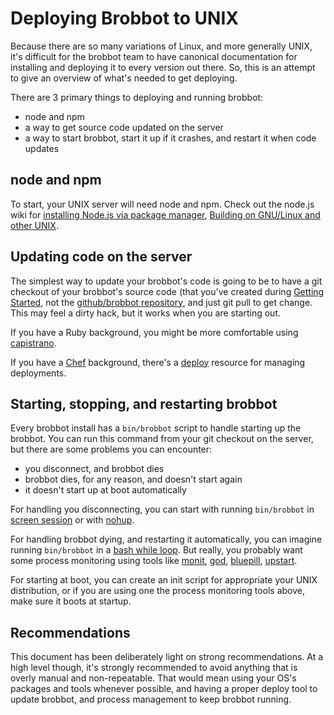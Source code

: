 # Deploying Brobbot to UNIX

Because there are so many variations of Linux, and more generally UNIX, it's
difficult for the brobbot team to have canonical documentation for installing and
deploying it to every version out there. So, this is an attempt to give an
overview of what's needed to get deploying.

There are 3 primary things to deploying and running brobbot:

  * node and npm
  * a way to get source code updated on the server
  * a way to start brobbot, start it up if it crashes, and restart it when code
    updates

## node and npm

To start, your UNIX server will need node and npm. Check out the node.js wiki
for [installing Node.js via package manager](https://github.com/joyent/node/wiki/Installing-Node.js-via-package-manager), [Building on GNU/Linux and other UNIX](https://github.com/joyent/node/wiki/Installation#building-on-gnulinux-and-other-unix).

## Updating code on the server

The simplest way to update your brobbot's code is going to be to have a git
checkout of your brobbot's source code (that you've created during [Getting Started](../README.md), not the [github/brobbot repository](http://github.com/github/brobbot), and just git pull to get change. This may
feel a dirty hack, but it works when you are starting out.

If you have a Ruby background, you might be more comfortable using
[capistrano](https://github.com/capistrano/capistrano).

If you have a [Chef](http://www.opscode.com/chef/) background, there's a
[deploy](http://docs.opscode.com/resource_deploy.html) resource for managing
deployments.

## Starting, stopping, and restarting brobbot

Every brobbot install has a `bin/brobbot` script to handle starting up the brobbot.
You can run this command from your git checkout on the server, but there are some problems you can encounter:

* you disconnect, and brobbot dies
* brobbot dies, for any reason, and doesn't start again
* it doesn't start up at boot automatically

For handling you disconnecting, you can start with running `bin/brobbot` in
[screen session](http://www.gnu.org/software/screen/) or with
[nohup](http://linux.die.net/man/1/nohup).

For handling brobbot dying, and restarting it automatically, you can imagine
running `bin/brobbot` in a
[bash while loop](http://tldp.org/HOWTO/Bash-Prog-Intro-HOWTO-7.html#ss7.3). But
really, you probably want some process monitoring using tools like
[monit](http://mmonit.com/monit/),
[god](http://godrb.com/),
[bluepill](https://github.com/arya/bluepill),
[upstart](http://upstart.ubuntu.com/).

For starting at boot, you can create an init script for appropriate your UNIX
distribution, or if you are using one the process monitoring tools above, make
sure it boots at startup.

## Recommendations

This document has been deliberately light on strong recommendations. At a high
level though, it's strongly recommended to avoid anything that is overly manual
and non-repeatable. That would mean using your OS's packages and tools whenever
possible, and having a proper deploy tool to update brobbot, and process
management to keep brobbot running.
